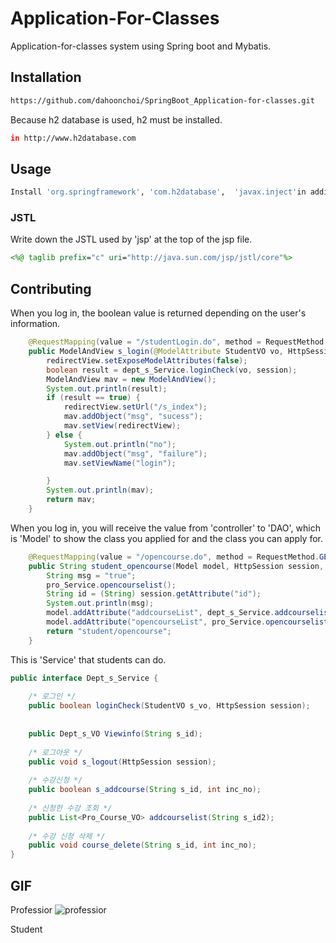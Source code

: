 # Application-For-Classes

Application-for-classes system using Spring boot and Mybatis.

## Installation

```bash
https://github.com/dahoonchoi/SpringBoot_Application-for-classes.git

```
Because h2 database is used, h2 must be installed.
```bash
in http://www.h2database.com 
```
## Usage

```bash
Install 'org.springframework', 'com.h2database',  'javax.inject'in addition to dependencies.
```
### JSTL
 Write down the JSTL used by 'jsp' at the top of the jsp file.
```jsp
<%@ taglib prefix="c" uri="http://java.sun.com/jsp/jstl/core"%>
```

## Contributing
When you log in, the boolean value is returned depending on the user's information.

```java
	@RequestMapping(value = "/studentLogin.do", method = RequestMethod.POST)
	public ModelAndView s_login(@ModelAttribute StudentVO vo, HttpSession session) {
		redirectView.setExposeModelAttributes(false);
		boolean result = dept_s_Service.loginCheck(vo, session);
		ModelAndView mav = new ModelAndView();
		System.out.println(result);
		if (result == true) {
			redirectView.setUrl("/s_index");
			mav.addObject("msg", "sucess");
			mav.setView(redirectView);
		} else {
			System.out.println("no");
			mav.addObject("msg", "failure");
			mav.setViewName("login");

		}
		System.out.println(mav);
		return mav;
	}
```
When you log in, you will receive the value from 'controller' to 'DAO', which is 'Model' to show the class you applied for and the class you can apply for.
```java
	@RequestMapping(value = "/opencourse.do", method = RequestMethod.GET)
	public String student_opencourse(Model model, HttpSession session, HttpServletRequest reqest, StudentVO s_vo) {
		String msg = "true";
		pro_Service.opencourselist();
		String id = (String) session.getAttribute("id");
		System.out.println(msg);
		model.addAttribute("addcourseList", dept_s_Service.addcourselist(id));
		model.addAttribute("opencourseList", pro_Service.opencourselist());
		return "student/opencourse";
	}
```
This is 'Service' that students can do.
```java
public interface Dept_s_Service {
	
	/* 로그인 */
	public boolean loginCheck(StudentVO s_vo, HttpSession session);
	
	
	public Dept_s_VO Viewinfo(String s_id);
	
	/* 로그아웃 */
	public void s_logout(HttpSession session);
	
	/* 수강신청 */
	public boolean s_addcourse(String s_id, int inc_no); 
	
	/* 신청한 수강 조회 */
	public List<Pro_Course_VO> addcourselist(String s_id2);
	
	/* 수강 신청 삭제 */
	public void course_delete(String s_id, int inc_no);
}
```

## GIF
Professior
![professior](https://user-images.githubusercontent.com/41640324/64064701-d5979d80-cc3f-11e9-8806-32f990d99e6e.gif)

Student
